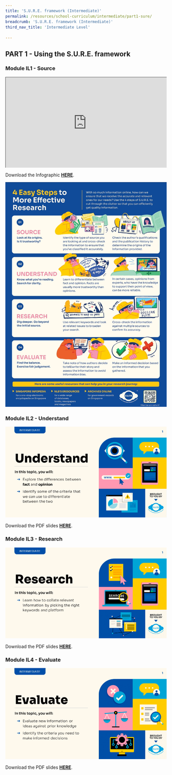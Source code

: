 ```yaml
---
title: 'S.U.R.E. framework (Intermediate)'
permalink: /resources/school-curriculum/intermediate/part1-sure/
breadcrumb: 'S.U.R.E. framework (Intermediate)'
third_nav_title: 'Intermediate Level'

---
```


## PART 1 - Using the S.U.R.E. framework

### Module IL1 - Source

<style>.embed-container { position: relative; padding-bottom: 56.25%; height: 0; overflow: hidden; max-width: 100%; } .embed-container iframe, .embed-container object, .embed-container embed { position: absolute; top: 0; left: 0; width: 100%; height: 100%; }</style><div class='embed-container'>
<iframe src="https://nlb.ap.panopto.com/Panopto/Pages/Embed.aspx?id=7c6428a8-aec2-41d7-acde-aff7001f8fd9&autoplay=false&offerviewer=true&showtitle=true&showbrand=true&captions=false&interactivity=all" height="405" width="720" style="border: 1px solid #464646;" allowfullscreen allow="autoplay"></iframe></div> 

Download the Infographic [**HERE**](https://go.gov.sg/sure-phase1-inter-info).

![](../images/curriculum-part1-infographic.jpg)



### Module IL2 - Understand

![](../images/curriculum-IL2-intermediate.PNG)

Download the PDF slides **[HERE](https://go.gov.sg/sure-il2-inter-slides)**.



### Module IL3 - Research

![](../images/curriculum-IL3-intermediate.PNG)

Download the PDF slides **[HERE](https://go.gov.sg/sure-il3-inter-slides)**.



### Module IL4 - Evaluate

![](../images/curriculum-IL4-intermediate.PNG)

Download the PDF slides **[HERE](https://go.gov.sg/sure-il4-inter-slides)**.

